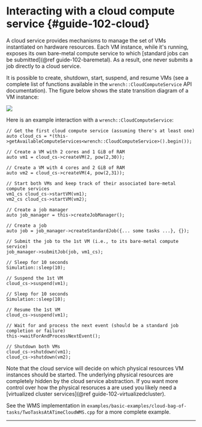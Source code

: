 Interacting with a cloud compute service {#guide-102-cloud}
============

A cloud service provides mechanisms to manage the set of VMs instantiated
on hardware resources. Each VM instance, while it's running, exposes its
own bare-metal compute service to which [standard jobs can be submitted](@ref guide-102-baremetal). 
As a result, one never submits a job directly to a cloud service. 

It is possible to create, shutdown, start,
suspend, and resume VMs (see a complete list of functions available in the
`wrench::CloudComputeService` API documentation). The figure below shows
the state transition diagram of a VM instance:

![](images/wrench-guide-cloud-state-diagram.png)
<br/>


Here is an example interaction with a `wrench::CloudComputeService`: 

~~~~~~~~~~~~~{.cpp}
// Get the first cloud compute service (assuming there's at least one)
auto cloud_cs = *(this->getAvailableComputeServices<wrench::CloudComputeService>().begin());

// Create a VM with 2 cores and 1 GiB of RAM
auto vm1 = cloud_cs->createVM(2, pow(2,30));

// Create a VM with 4 cores and 2 GiB of RAM
auto vm2 = cloud_cs->createVM(4, pow(2,31));

// Start both VMs and keep track of their associated bare-metal compute services
vm1_cs cloud_cs->startVM(vm1);
vm2_cs cloud_cs->startVM(vm2);

// Create a job manager
auto job_manager = this->createJobManager();

// Create a job
auto job = job_manager->createStandardJob({... some tasks ...}, {});

// Submit the job to the 1st VM (i.e., to its bare-metal compute service)
job_manager->submitJob(job, vm1_cs);

// Sleep for 10 seconds
Simulation::sleep(10);

// Suspend the 1st VM
cloud_cs->suspend(vm1);

// Sleep for 10 seconds
Simulation::sleep(10);

// Resume the 1st VM
cloud_cs->suspend(vm1);

// Wait for and process the next event (should be a standard job completion or failure)
this->waitForAndProcessNextEvent();

// Shutdown both VMs
cloud_cs->shutdown(vm1);
cloud_cs->shutdown(vm2);
~~~~~~~~~~~~~

Note that the cloud service will decide on which physical resources VM instances should
be started. The underlying physical resources are completely hidden by the cloud service
abstraction. If you want more control over how the physical resoruces a are
used you likely need a [virtualized cluster services](@ref guide-102-virtualizedcluster).

See the WMS implementation in `examples/basic-examples/cloud-bag-of-tasks/TwoTasksAtATimeCloudWMS.cpp` for a more complete example.

---
